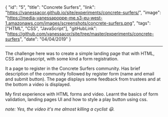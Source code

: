 {
"id": "5",
"title": "Concrete Surfers",
"link": "https://vanessacor.github.io/site/experiments/concrete-surfers/",
"image": "https://media-vanessapoppe-me.s3-eu-west-1.amazonaws.com/images/screenshots/concrete-surfers.png",
"tags": ["HTML", "CSS", "JavaScript"],
"gitHubLink": "https://github.com/vanessacor/site/tree/master/experiments/concrete-surfers",
"date": "04/04/2019"
}

---

The challenge here was to create a simple landing page that with HTML, CSS and javascript, with some kind a form registration.

It a page to register in the Concrete Surfers community. Has brief description of the community followed by register form (name and email and submit button). The page displays some feedback from trustees and at the bottom a video is displayed.

My first experience with HTML forms and video. Learnt the basics of form validation, landing pages UI and how to style a play button using css.

_note: Yes, the video it's me almost killing a cyclist &#128515;._
